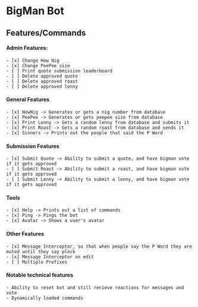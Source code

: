 # BigMan Bot 

## Features/Commands
#### Admin Features:
    - [x] Change How Nig
    - [x] Change PeePee size
    - [ ] Print quote submission leaderboard
    - [ ] Delete approved quote 
    - [ ] Delete approved roast
    - [ ] Delete approved lenny
    
#### General Features
    - [x] HowNig -> Generates or gets a nig number from database
    - [x] PeePee -> Generates or gets peepee size from database
    - [x] Print Lenny -> Gets a random lenny from database and submits it
    - [x] Print Roast -> Gets a random roast from database and sends it 
    - [x] Sinners -> Prints out the people that said the P Word

#### Submission Features
    - [x] Submit Quote -> Ability to submit a quote, and have bigman vote if it gets approved
    - [ ] Submit Roast -> Ability to submit a roast, and have bigman vote if it gets approved
    - [ ] Submit Lenny -> Ability to submit a lenny, and have bigman vote if it gets approved

#### Tools
    - [x] Help -> Prints out a list of commands
    - [x] Ping -> Pings the bot
    - [x] Avatar -> Shows a user's avatar
    
#### Other Features
    - [x] Message Interceptor, so that when people say the P Word they are muted until they say plock
    - [x] Message Interceptor on edit
    - [ ] Multiple Prefixes
    
#### Notable technical features
    - Ability to reset bot and still recieve reactions for messages and vote
    - Dynamically loaded commands